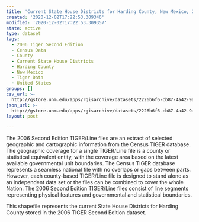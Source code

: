 ```yaml
---
title: 'Current State House Districts for Harding County, New Mexico, 2006se TIGER'
created: '2020-12-02T17:22:53.309346'
modified: '2020-12-02T17:22:53.309357'
state: active
type: dataset
tags:
  - 2006 Tiger Second Edition
  - Census Data
  - County
  - Current State House Districts
  - Harding County
  - New Mexico
  - Tiger Data
  - United States
groups: []
csv_url: >-
  http://gstore.unm.edu/apps/rgisarchive/datasets/2226b6f6-cb87-4a42-9ab9-23adaf4e5122/tgr2006se_hard_sldlcu.derived.csv
json_url: >-
  http://gstore.unm.edu/apps/rgisarchive/datasets/2226b6f6-cb87-4a42-9ab9-23adaf4e5122/tgr2006se_hard_sldlcu.derived.json
layout: post

---
```

The 2006 Second Edition TIGER/Line files are an extract of selected geographic and cartographic information from the Census TIGER database.  The geographic coverage for a single TIGER/Line file is a county or statistical equivalent entity, with the coverage area based on the latest available governmental unit boundaries. The Census TIGER database represents a seamless national file with no overlaps or gaps between parts.  However, each county-based TIGER/Line file is designed to stand alone as an independent data set or the files can be combined to cover the whole Nation.  The 2006 Second Edition  TIGER/Line files consist of line segments representing physical features and governmental and statistical boundaries.  

This shapefile represents the current State House Districts for Harding County stored in the 2006 TIGER Second Edition dataset.

